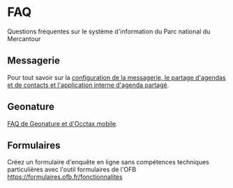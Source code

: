 # FAQ

Questions fréquentes sur le système d'information du Parc national du Mercantour

## Messagerie

Pour tout savoir sur la [configuration de la messagerie, le partage d'agendas et de contacts et l'application interne d'agenda partagé](Messagerie/README.md).

## Geonature

[FAQ de Geonature et d'Occtax mobile](geonature/README.md).

## Formulaires

Créez un formulaire d'enquête en ligne sans compétences techniques particulières avec l'outil formulaires de l'OFB
https://formulaires.ofb.fr/fonctionnalites
